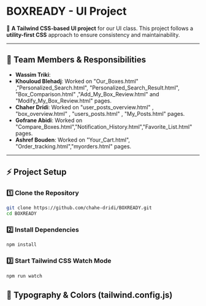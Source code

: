 # BOXREADY - UI Project

🚀 **A Tailwind CSS-based UI project** for our UI class. This project follows a **utility-first CSS** approach to ensure consistency and maintainability.

---

## 👥 Team Members & Responsibilities

- **Wassim Triki**: 
- **Khouloud Blehadj**: Worked on "Our_Boxes.html" ,"Personalized_Search.html", "Personalized_Search_Result.html", "Box_Comparison.html" ,"Add_My_Box_Review.html" and  "Modify_My_Box_Review.html" pages.
- **Chaher Dridi**: Worked on "user_posts_overview.html" , "box_overview.html" , "users_posts.html" , "My_Posts.html" pages.
- **Gofrane Abidi**: Worked on "Compare_Boxes.html","Notification_History.html","Favorite_List.html" pages.
- **Ashref Bouden**: Worked on "Your_Cart.html", "Order_tracking.html","myorders.html" pages.

---

## ⚡️ Project Setup

### 1️⃣ **Clone the Repository**

```sh
git clone https://github.com/chahe-dridi/BOXREADY.git
cd BOXREADY
```

### 2️⃣ **Install Dependencies**

```sh
npm install
```

### 3️⃣ **Start Tailwind CSS Watch Mode**

```sh
npm run watch
```

## 🎨 Typography & Colors (tailwind.config.js)

